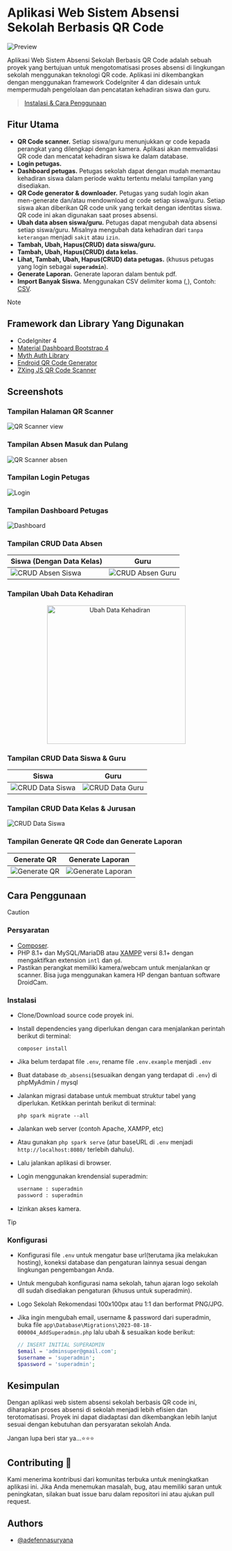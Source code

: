 # Aplikasi Web Sistem Absensi Sekolah Berbasis QR Code

![Preview](./screenshots/hero.png)

Aplikasi Web Sistem Absensi Sekolah Berbasis QR Code adalah sebuah proyek yang bertujuan untuk mengotomatisasi proses absensi di lingkungan sekolah menggunakan teknologi QR code. Aplikasi ini dikembangkan dengan menggunakan framework CodeIgniter 4 dan didesain untuk mempermudah pengelolaan dan pencatatan kehadiran siswa dan guru.

> [Instalasi & Cara Penggunaan](#cara-penggunaan)

## Fitur Utama

- **QR Code scanner.** Setiap siswa/guru menunjukkan qr code kepada perangkat yang dilengkapi dengan kamera. Aplikasi akan memvalidasi QR code dan mencatat kehadiran siswa ke dalam database.
- **Login petugas.**
- **Dashboard petugas.** Petugas sekolah dapat dengan mudah memantau kehadiran siswa dalam periode waktu tertentu melalui tampilan yang disediakan.
- **QR Code generator & downloader.** Petugas yang sudah login akan men-generate dan/atau mendownload qr code setiap siswa/guru. Setiap siswa akan diberikan QR code unik yang terkait dengan identitas siswa. QR code ini akan digunakan saat proses absensi.
- **Ubah data absen siswa/guru.** Petugas dapat mengubah data absensi setiap siswa/guru. Misalnya mengubah data kehadiran dari `tanpa keterangan` menjadi `sakit` atau `izin`.
- **Tambah, Ubah, Hapus(CRUD) data siswa/guru.**
- **Tambah, Ubah, Hapus(CRUD) data kelas.**
- **Lihat, Tambah, Ubah, Hapus(CRUD) data petugas.** (khusus petugas yang login sebagai **`superadmin`**).
- **Generate Laporan.** Generate laporan dalam bentuk pdf.
- **Import Banyak Siswa.** Menggunakan CSV delimiter koma (,), Contoh: [CSV](https://github.com/adefennasuryana/absensi-sekolah-qr-code/blob/141ef728f01b14b89b43aee2c0c38680b0b60528/public/assets/file/csv_siswa_example.csv).

> [!NOTE]
>
> ## Framework dan Library Yang Digunakan
>
> - CodeIgniter 4
> - [Material Dashboard Bootstrap 4](https://www.creative-tim.com/product/material-dashboard-bs4)
> - [Myth Auth Library](https://github.com/lonnieezell/myth-auth)
> - [Endroid QR Code Generator](https://github.com/endroid/qr-code)
> - [ZXing JS QR Code Scanner](https://github.com/zxing-js/library)

## Screenshots

### Tampilan Halaman QR Scanner

![QR Scanner view](./screenshots/qr-scanner.jpeg)

### Tampilan Absen Masuk dan Pulang

![QR Scanner absen](./screenshots/absen.jpg)

### Tampilan Login Petugas

![Login](./screenshots/login.jpeg)

### Tampilan Dashboard Petugas

![Dashboard](./screenshots/dashboard.png)

### Tampilan CRUD Data Absen

| Siswa (Dengan Data Kelas)                          |                       Guru                       |
| -------------------------------------------------- | :----------------------------------------------: |
| ![CRUD Absen Siswa](./screenshots/absen-siswa.png) | ![CRUD Absen Guru](./screenshots/absen-guru.png) |

### Tampilan Ubah Data Kehadiran

<p align="center">
  <img src="./screenshots/ubah-kehadiran.jpeg" height="320px" style="object-fit:cover" alt="Ubah Data Kehadiran" title="Ubah Data Kehadiran">
</p>

### Tampilan CRUD Data Siswa & Guru

| Siswa                                            |                      Guru                      |
| ------------------------------------------------ | :--------------------------------------------: |
| ![CRUD Data Siswa](./screenshots/data-siswa.png) | ![CRUD Data Guru](./screenshots/data-guru.png) |

### Tampilan CRUD Data Kelas & Jurusan

![CRUD Data Siswa](./screenshots/kelas-jurusan.png)

### Tampilan Generate QR Code dan Generate Laporan

| Generate QR                                   |                Generate Laporan                |
| --------------------------------------------- | :--------------------------------------------: |
| ![Generate QR](./screenshots/generate-qr.png) | ![Generate Laporan](./screenshots/laporan.png) |

## Cara Penggunaan

> [!CAUTION]
>
> ### Persyaratan
>
> - [Composer](https://getcomposer.org/).
> - PHP 8.1+ dan MySQL/MariaDB atau [XAMPP](https://www.apachefriends.org/download.html) versi 8.1+ dengan mengaktifkan extension `intl` dan `gd`.
> - Pastikan perangkat memiliki kamera/webcam untuk menjalankan qr scanner. Bisa juga menggunakan kamera HP dengan bantuan software DroidCam.
>
> ### Instalasi
>
> - Clone/Download source code proyek ini.
>
> - Install dependencies yang diperlukan dengan cara menjalankan perintah berikut di terminal:
>
>   ```shell
>   composer install
>   ```
>
> - Jika belum terdapat file `.env`, rename file `.env.example` menjadi `.env`
>
> - Buat database `db_absensi`(sesuaikan dengan yang terdapat di `.env`) di phpMyAdmin / mysql
>
> - Jalankan migrasi database untuk membuat struktur tabel yang diperlukan. Ketikkan perintah berikut di terminal:
>
>   ```shell
>   php spark migrate --all
>   ```
>
> - Jalankan web server (contoh Apache, XAMPP, etc)
> - Atau gunakan `php spark serve` (atur baseURL di `.env` menjadi `http://localhost:8080/` terlebih dahulu).
> - Lalu jalankan aplikasi di browser.
> - Login menggunakan krendensial superadmin:
>
>   ```txt
>   username : superadmin
>   password : superadmin
>   ```
>
> - Izinkan akses kamera.
<!--  -->

> [!TIP]
>
> ### Konfigurasi
>
> - Konfigurasi file `.env` untuk mengatur base url(terutama jika melakukan hosting), koneksi database dan pengaturan lainnya sesuai dengan lingkungan pengembangan Anda.
>
> - Untuk mengubah konfigurasi nama sekolah, tahun ajaran logo sekolah dll sudah disediakan pengaturan (khusus untuk superadmin).
>
> - Logo Sekolah Rekomendasi 100x100px atau 1:1 dan berformat PNG/JPG.
>
> - Jika ingin mengubah email, username & password dari superadmin, buka file `app\Database\Migrations\2023-08-18-000004_AddSuperadmin.php` lalu ubah & sesuaikan kode berikut:
>
>   ```php
>   // INSERT INITIAL SUPERADMIN
>   $email = 'adminsuper@gmail.com';
>   $username = 'superadmin';
>   $password = 'superadmin';
>   ```

## Kesimpulan

Dengan aplikasi web sistem absensi sekolah berbasis QR code ini, diharapkan proses absensi di sekolah menjadi lebih efisien dan terotomatisasi. Proyek ini dapat diadaptasi dan dikembangkan lebih lanjut sesuai dengan kebutuhan dan persyaratan sekolah Anda.

Jangan lupa beri star ya...⭐⭐⭐

## Contributing 🤝

Kami menerima kontribusi dari komunitas terbuka untuk meningkatkan aplikasi ini. Jika Anda menemukan masalah, bug, atau memiliki saran untuk peningkatan, silakan buat issue baru dalam repositori ini atau ajukan pull request.

## Authors

- [@adefennasuryana](https://www.github.com/adefennasuryana)
